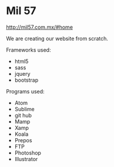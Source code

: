 # Mil 57
http://mil57.com.mx/#home

We are creating our website from scratch. 

Frameworks used:
 - html5 
 - sass
 - jquery
 - bootstrap

Programs used: 
  - Atom
  - Sublime
  - git hub
  - Mamp
  - Xamp
  - Koala
  - Prepos
  - FTP
  - Photoshop
  - Illustrator
